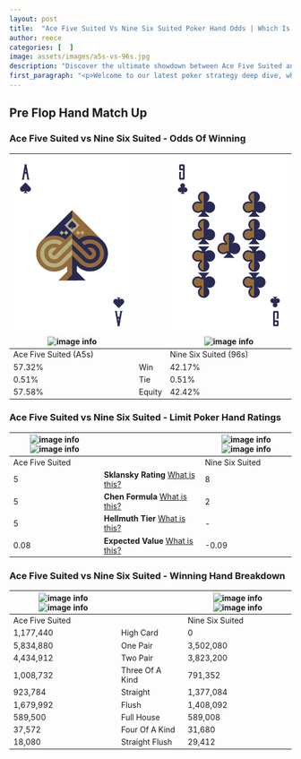 ```yaml
---
layout: post
title:  "Ace Five Suited Vs Nine Six Suited Poker Hand Odds | Which Is The Better Hand In Poker? A Complete Guide"
author: reece
categories: [  ]
image: assets/images/a5s-vs-96s.jpg
description: "Discover the ultimate showdown between Ace Five Suited and Nine Six Suited in poker! Uncover the odds, strategies, and scenarios where one hand triumphs over the other. Get ready to up your poker game with this thrilling analysis."
first_paragraph: "<p>Welcome to our latest poker strategy deep dive, where we're pitting two distinct hands against each other in a high-stakes showdown: Ace Five Suited vs Nine Six Suited.</p><p>In the dynamic world of poker, every decision counts, and knowing which hand holds the upper hand is key to your success at the table.</p><p>In this article, we'll dissect these two hands, explore the scenarios where one dominates the other, and equip you with the knowledge to make strategic choices that can tip the odds in your favor.</p><p>Get ready to unravel the intriguing dynamics of these poker hands and elevate your game to new heights.</p>"
---
```




[comment]: # (sp0)

## Pre Flop Hand Match Up

<div class="table hand-ratings" markdown="1"> 



### Ace Five Suited vs Nine Six Suited - Odds Of Winning


    
| ![image info](assets/images/hand1/a.png) ![image info](assets/images/hand1/5s.png) |  | ![image info](assets/images/hand2/9.png) ![image info](assets/images/hand2/6s.png) |
| -------- | -------- | -------- |
| Ace Five Suited (A5s) |  | Nine Six Suited (96s) |
| 57.32% | Win | 42.17% |
| 0.51% | Tie | 0.51% |
| 57.58% | Equity | 42.42% |




[comment]: # (sp1)



### Ace Five Suited vs Nine Six Suited - Limit Poker Hand Ratings


    
| ![image info](https://www.riverpairs.com/assets/images/hand1/a.png) ![image info](https://www.riverpairs.com/assets/images/hand1/5s.png) |  | ![image info](https://www.riverpairs.com/assets/images/hand2/9.png) ![image info](https://www.riverpairs.com/assets/images/hand2/6s.png) |
| -------- | -------- | -------- |
| Ace Five Suited |  | Nine Six Suited |
| 5 | **Sklansky Rating** [What is this?](/sklansky-rating-explained) | 8 |
| 5 | **Chen Formula** [What is this?](/chen-formula-explained) | 2 |
| 5 | **Hellmuth Tier** [What is this?](/Hellmuth-tier-explained) | - |
| 0.08 | **Expected Value** [What is this?](/expected-value-explained) | -0.09 |




[comment]: # (sp2)



### Ace Five Suited vs Nine Six Suited - Winning Hand Breakdown


    
| ![image info](https://www.riverpairs.com/assets/images/hand1/a.png) ![image info](https://www.riverpairs.com/assets/images/hand1/5s.png) |  | ![image info](https://www.riverpairs.com/assets/images/hand2/9.png) ![image info](https://www.riverpairs.com/assets/images/hand2/6s.png) |
| -------- | -------- | -------- |
| Ace Five Suited |  | Nine Six Suited |
| 1,177,440 | High Card | 0 |
| 5,834,880 | One Pair | 3,502,080 |
| 4,434,912 | Two Pair | 3,823,200 |
| 1,008,732 | Three Of A Kind | 791,352 |
| 923,784 | Straight | 1,377,084 |
| 1,679,992 | Flush | 1,408,092 |
| 589,500 | Full House | 589,008 |
| 37,572 | Four Of A Kind | 31,680 |
| 18,080 | Straight Flush | 29,412 |




[comment]: # (sp3)



</div>

[comment]: # (sp4)



[comment]: # (sp5)

